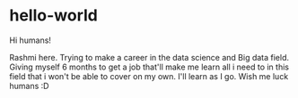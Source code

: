 # hello-world

Hi humans!

Rashmi here. Trying to make a career in the data science and Big data field.
Giving myself 6 months to get a job that'll make me learn all i need to in this field that i won't be able to cover on my own.
I'll learn as I go. Wish me luck humans :D


